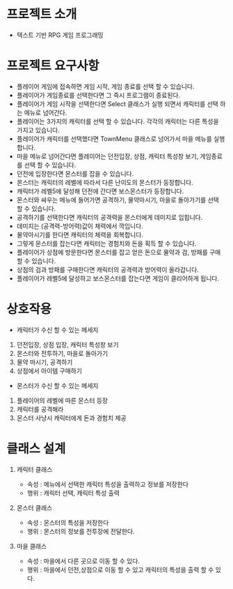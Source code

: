 # 프로젝트 소개

- 텍스트 기반 RPG 게임 프로그래밍

# 프로젝트 요구사항

- 플레이어 게임에 접속하면 게임 시작, 게임 종료를 선택 할 수 있습니다.
- 플레이어가 게임종료를 선택한다면 그 즉시 프로그램이 종료된다.
- 플레이어가 게임 시작을 선택한다면 Select 클래스가 실행 되면서 캐릭터를 선택 하는 메뉴로 넘어간다.
- 플레이어는 3가지의 캐릭터를 선택 할 수 있습니다. 각각의 캐릭터는 다른 특성을 가지고 있습니다.
- 플레이어가 캐릭터를 선택했다면 TownMenu 클래스로 넘어가서 마을 메뉴를 실행합니다.
- 마을 메뉴로 넘어간다면 플레이어는 던전입장, 상점, 캐릭터 특성창 보기, 게임종료를 선택 할 수 있습니다.
- 던전에 입장한다면 몬스터를 잡을 수 있습니다.
- 몬스터는 캐릭터의 레벨에 따라서 다른 난이도의 몬스터가 등장합니다.
- 캐릭터가 레벨5에 달성해 던전에 간다면 보스몬스터가 등장합니다.
- 몬스터와 싸우는 메뉴에 들어가면 공격하기, 물약마시기, 마을로 돌아가기를 선택 할 수 있습니다.
- 공격하기를 선택한다면 캐릭터의 공격력을 몬스터에게 데미지로 입힙니다.
- 데미지는 (공격력-방어력)값이 체력에서 깍입니다.
- 물약마시기를 한다면 캐릭터의 체력을 회복합니다.
- 그렇게 몬스터를 잡는다면 캐릭터는 경험치와 돈을 획득 할 수 있습니다.
- 플레이어가 상점에 방문한다면 몬스터를 잡고 얻은 돈으로 물약과 검, 방패를 구매 할 수 있습니다.
- 상점의 검과 방패를 구매한다면 캐릭터의 공격력과 방어력이 올라갑니다.
- 플레이어가 레벨5에 달성하고 보스몬스터를 잡는다면 게임이 클리어하게 됩니다.


# 상호작용

- 캐릭터가 수신 할 수 있는 메세지

1. 던전입장, 상점 입장, 캐릭터 특성창 보기
2. 몬스터와 전투하기, 마을로 돌아가기
3. 물약 마시기, 공격하기
4. 상점에서 아이템 구매하기

- 몬스터가 수신 할 수 있는 메세지

1. 플레이어의 레벨에 따른 몬스터 등장
2. 캐릭터를 공격해라
3. 몬스터 사냥시 캐릭터에게 돈과 경험치 제공


# 클래스 설계

1. 캐릭터 클래스
    - 속성 : 메뉴에서 선택한 캐릭터 특성을 출력하고 정보를 저장한다
    - 행위 : 캐릭터 선택, 캐릭터 특성 출력

2. 몬스터 클래스
    - 속성 : 몬스터의 특성을 저장한다
    - 행위 : 몬스터의 정보를 전투장에 전달한다.

3. 마을 클래스
    - 속성 : 마을에서 다른 곳으로 이동 할 수 있다.
    - 행위 : 마을에서 던전,상점으로 이동 할 수 있고 캐릭터의 특성을 출력 할 수 있다.
